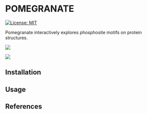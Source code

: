 # POMEGRANATE

[![License: MIT](https://img.shields.io/badge/License-MIT-yellow.svg)](https://opensource.org/licenses/MIT)

Pomegranate interactively explores phosphosite motifs on protein structures.

![]("./imgs/POMEGRANATE-LOGO.png")

![]("./imgs/alphafold_comparison.gif")

## Installation 


## Usage 


## References
